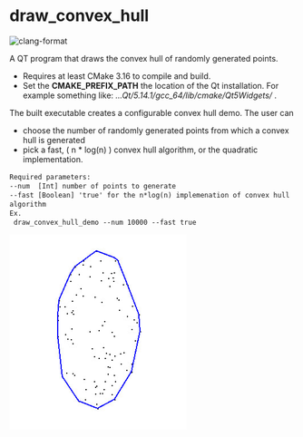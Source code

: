 # draw_convex_hull 
![clang-format][1]

A QT program that draws the convex hull of randomly generated points.
* Requires at least CMake 3.16 to compile and build.
* Set the __CMAKE_PREFIX_PATH__ the location of the Qt installation. For example something like: _...Qt/5.14.1/gcc_64/lib/cmake/Qt5Widgets/_ .

The built executable creates a configurable convex hull demo. The user can
 * choose the number of randomly generated points from which a convex hull is generated
 * pick a fast, ( n * log(n) ) convex hull algorithm, or the quadratic implementation.
 
```
Required parameters: 
--num  [Int] number of points to generate
--fast [Boolean] 'true' for the n*log(n) implemenation of convex hull algorithm
Ex.
 draw_convex_hull_demo --num 10000 --fast true
```


![Image description](resources/demo-convex-hull.jpg)

[1]: https://github.com/arvsrao/draw_convex_hull/workflows/clang-format/badge.svg
